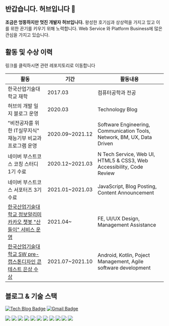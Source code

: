 ## 반갑습니다. 허브입니다 👋
**조금은 엉뚱하지만 멋진 개발자 허브입니다.** 왕성한 호기심과 상상력을 가지고 있고 이를 위한 끈기를 키우기 위해 노력합니다. Web Service 와 Platform Business에 많은 관심을 가지고 있습니다.

## 활동 및 수상 이력
링크를 클릭하시면 관련 레포지토리로 이동합니다

|활동|기간|활동내용|
|---|---|---|
|한국산업기술대학교 재학|2017.03 |컴퓨터공학과 전공|
|허브의 개발 일지 블로그 운영|2020.03 |Technology Blog|
|"비전공자를 위한 IT실무지식" 재능기부 비교과 프로그램 운영|2020.09~2021.12|Software Engineering, Communication Tools, Network, BM, UX, Data Driven |
|네이버 부스트코스 코칭 스터디 1기 수료|2020.12~2021.03|N Tech Service, Web UI, HTML5 & CSS3, Web Accessibility, Code Review|
|네이버 부스트코스 서포터즈 3기 수료|2021.01~2021.03|JavaScript, Blog Posting, Content Announcement  |
|<a href="https://github.com/hhhminme/kpu_sandol_team">한국산업기술대학교 정보알리미 카카오 챗봇 "산돌이" 서비스 운영</a>|2021.04~ |FE, UI/UX Design, Management Assistance|
|<a href="https://github.com/KPUCE2021SP/hummingbird">한국산업기술대학교 SW pre-캡스톤디자인 콘테스트 은상 수상</a>|2021.07~2021.10|Android, Kotlin, Poject Management, Agile software development |

## 블로그 & 기술 스택
 [![Tech Blog Badge](http://img.shields.io/badge/-Tech%20blog-black?style=flat-square&logo=github&link=https://zzsza.github.io/)](https://modernalchemist.tistory.com/) 
[![Gmail Badge](https://img.shields.io/badge/Email-d14836?style=flat-square&logo=Gmail&logoColor=white&link=mailto:huhmin0409@naver.com)](mailto:huhmin0409@naver.com)

<img src = "https://shields.io/badge/JavaScript-F7DF1E?style=flat-square&logo=javascript&logoColor=black"> <img src = "https://shields.io/badge/HTML5-E34F26?style=flat-square&logo=html5&logoColor=white"> <img src = "https://shields.io/badge/CSS3-1572B6?style=flat-square&logo=css3&logoColor=white"> <img src = "https://shields.io/badge/Python-3776AB?style=flat-square&logo=python&logoColor=white"> <img src = "https://shields.io/badge/Kotlin-0095D5?style=flat-square&logo=kotlin&logoColor=white"> <img src = "https://shields.io/badge/Android-3DDC84?style=flat-square&logo=android&logoColor=black"> <img src = "https://shields.io/badge/MySQL-4479A1?style=flat-square&logo=mysql&logoColor=white"> <img src = "https://shields.io/badge/Kakao i builder-FFCD00?style=flat-square&logo=kakaotalk&logoColor=black">  <img src = "https://shields.io/badge/Amazon AWS-232F3E?style=flat-square&logo=amazon&logoColor=white"> <img src = "https://shields.io/badge/Slack-4A154B?style=flat-square&logo=slack&logoColor=white"> <img src = "https://shields.io/badge/Notion-000000?style=flat-square&logo=notion&logoColor=white">
<!-- ![Anurag's github stats](https://github-readme-stats.vercel.app/api?username=hhhminme&show_icons=true&theme=dracula&count_private=true) 
![Top Langs](https://github-readme-stats.vercel.app/api/top-langs/?username=hhhminme&layout=compact&theme=dracula&count_private=true) -->

